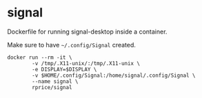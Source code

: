 # signal
Dockerfile for running signal-desktop inside a container.

Make sure to have `~/.config/Signal` created.

```
docker run --rm -it \
        -v /tmp/.X11-unix/:/tmp/.X11-unix \
        -e DISPLAY=$DISPLAY \
        -v $HOME/.config/Signal:/home/signal/.config/Signal \ 
        --name signal \ 
        rprice/signal
```
